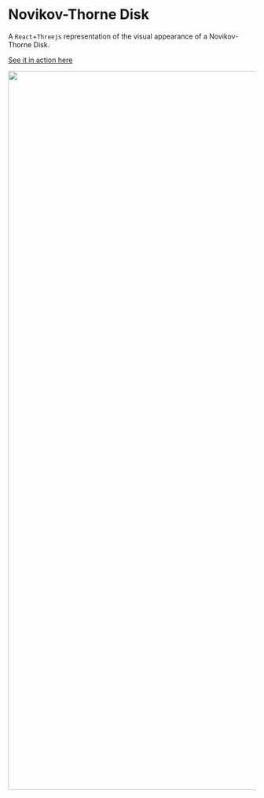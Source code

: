 # Novikov-Thorne Disk

A `React`+`Threejs` representation of the visual appearance of a Novikov-Thorne Disk.

[See it in action here](https://dominic-chang.com/novikov-thorne-viz/)

<img width="1462" src="https://github.com/user-attachments/assets/6d254740-ae82-499c-b489-dd598db8d208"/>
